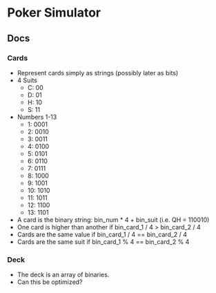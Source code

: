 # Poker Simulator

## Docs

### Cards
* Represent cards simply as strings (possibly later as bits)
* 4 Suits
  * C: 00
  * D: 01
  * H: 10
  * S: 11
* Numbers 1-13
  * 1: 0001
  * 2: 0010
  * 3: 0011
  * 4: 0100
  * 5: 0101
  * 6: 0110
  * 7: 0111
  * 8: 1000
  * 9: 1001
  * 10: 1010
  * 11: 1011
  * 12: 1100
  * 13: 1101
* A card is the binary string: bin_num * 4 + bin_suit (i.e. QH = 110010)
* One card is higher than another if bin_card_1 / 4 > bin_card_2 / 4
* Cards are the same value if bin_card_1 / 4 == bin_card_2 / 4
* Cards are the same suit if bin_card_1 % 4 == bin_card_2 % 4

### Deck
* The deck is an array of binaries.
* Can this be optimized?

